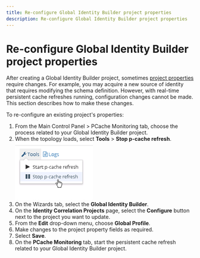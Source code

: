 ```yaml
---
title: Re-configure Global Identity Builder project properties
description: Re-configure Global Identity Builder project properties
---
```


# Re-configure Global Identity Builder project properties

After creating a Global Identity Builder project, sometimes [project properties](../create-projects/project-properties.md) require changes. For example, you may acquire a new source of identity that requires modifying the schema definition. However, with real-time persistent cache refreshes running, configuration changes cannot be made. This section describes how to make these changes.

To re-configure an existing project's properties:

1. From the Main Control Panel > PCache Monitoring tab, choose the process related to your Global Identity Builder project.
1. When the topology loads, select **Tools** > **Stop p-cache refresh**.
    ![Stopping Persistent Cache Refresh](../../Media/image73.png)
1. On the Wizards tab, select the **Global Identity Builder**.
1. On the **Identity Correlation Projects** page, select the **Configure** button next to the project you want to update.
1. From the **Edit** drop-down menu, choose **Global Profile**.
1. Make changes to the project property fields as required.
1. Select **Save**.
1. On the **PCache Monitoring** tab, start the persistent cache refresh related to your Global Identity Builder project.
